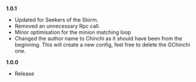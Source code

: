 **1.0.1**

* Updated for Seekers of the Storm.
* Removed an unnecessary Rpc call.
* Minor optimisation for the minion matching loop
* Changed the author name to Chinchi as it should have been from the beginning. This will create a new config, feel free to delete the GChinchi one.

**1.0.0**

* Release